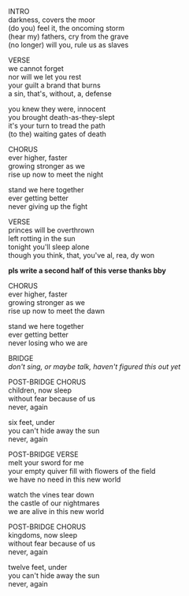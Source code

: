 INTRO\
darkness, covers the moor\
(do you) feel it, the oncoming storm\
(hear my) fathers, cry from the grave\
(no longer) will you, rule us as slaves

VERSE\
we cannot forget\
nor will we let you rest\
your guilt a brand that burns\
a sin, that's, without, a, defense

you knew they were, innocent\
you brought death-as-they-slept\
it's your turn to tread the path\
(to the) waiting gates of death

CHORUS\
ever higher, faster \
growing stronger as we \
rise up now to meet the night

stand we here together\
ever getting better\
never giving up the fight

VERSE\
princes will be overthrown\
left rotting in the sun\
tonight you'll sleep alone\
though you think, that, you've al, rea, dy won

**pls write a second half of this verse thanks bby**

CHORUS\
ever higher, faster \
growing stronger as we \
rise up now to meet the dawn

stand we here together\
ever getting better\
never losing who we are

BRIDGE\
*don't sing, or maybe talk, haven't figured this out yet*

POST-BRIDGE CHORUS\
children, now sleep\
without fear because of us\
never, again

six feet, under\
you can't hide away the sun\
never, again

POST-BRIDGE VERSE\
melt your sword for me\
your empty quiver fill with flowers of the field\
we have no need in this new world

watch the vines tear down\
the castle of our nightmares\
we are alive in this new world

POST-BRIDGE CHORUS\
kingdoms, now sleep\
without fear because of us\
never, again

twelve feet, under\
you can't hide away the sun\
never, again
